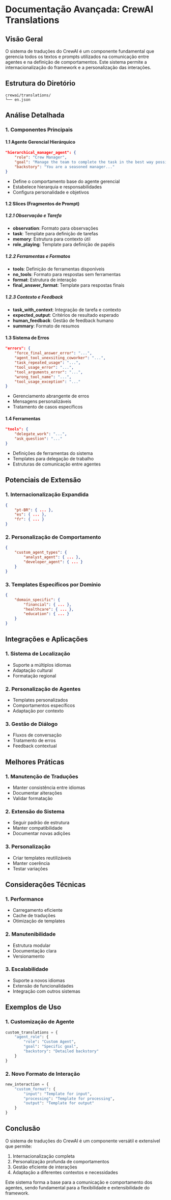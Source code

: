 # Documentação Avançada: CrewAI Translations

## Visão Geral

O sistema de traduções do CrewAI é um componente fundamental que gerencia todos os textos e prompts utilizados na comunicação entre agentes e na definição de comportamentos. Este sistema permite a internacionalização do framework e a personalização das interações.

## Estrutura do Diretório

```
crewai/translations/
└── en.json
```

## Análise Detalhada

### 1. Componentes Principais

#### 1.1 Agente Gerencial Hierárquico
```json
"hierarchical_manager_agent": {
    "role": "Crew Manager",
    "goal": "Manage the team to complete the task in the best way possible.",
    "backstory": "You are a seasoned manager..."
}
```
- Define o comportamento base do agente gerencial
- Estabelece hierarquia e responsabilidades
- Configura personalidade e objetivos

#### 1.2 Slices (Fragmentos de Prompt)

##### 1.2.1 Observação e Tarefa
- **observation**: Formato para observações
- **task**: Template para definição de tarefas
- **memory**: Estrutura para contexto útil
- **role_playing**: Template para definição de papéis

##### 1.2.2 Ferramentas e Formatos
- **tools**: Definição de ferramentas disponíveis
- **no_tools**: Formato para respostas sem ferramentas
- **format**: Estrutura de interação
- **final_answer_format**: Template para respostas finais

##### 1.2.3 Contexto e Feedback
- **task_with_context**: Integração de tarefa e contexto
- **expected_output**: Critérios de resultado esperado
- **human_feedback**: Gestão de feedback humano
- **summary**: Formato de resumos

#### 1.3 Sistema de Erros
```json
"errors": {
    "force_final_answer_error": "...",
    "agent_tool_unexsiting_coworker": "...",
    "task_repeated_usage": "...",
    "tool_usage_error": "...",
    "tool_arguments_error": "...",
    "wrong_tool_name": "...",
    "tool_usage_exception": "..."
}
```
- Gerenciamento abrangente de erros
- Mensagens personalizáveis
- Tratamento de casos específicos

#### 1.4 Ferramentas
```json
"tools": {
    "delegate_work": "...",
    "ask_question": "..."
}
```
- Definições de ferramentas do sistema
- Templates para delegação de trabalho
- Estruturas de comunicação entre agentes

## Potenciais de Extensão

### 1. Internacionalização Expandida
```json
{
    "pt-BR": { ... },
    "es": { ... },
    "fr": { ... }
}
```

### 2. Personalização de Comportamento
```json
{
    "custom_agent_types": {
        "analyst_agent": { ... },
        "developer_agent": { ... }
    }
}
```

### 3. Templates Específicos por Domínio
```json
{
    "domain_specific": {
        "financial": { ... },
        "healthcare": { ... },
        "education": { ... }
    }
}
```

## Integrações e Aplicações

### 1. Sistema de Localização
- Suporte a múltiplos idiomas
- Adaptação cultural
- Formatação regional

### 2. Personalização de Agentes
- Templates personalizados
- Comportamentos específicos
- Adaptação por contexto

### 3. Gestão de Diálogo
- Fluxos de conversação
- Tratamento de erros
- Feedback contextual

## Melhores Práticas

### 1. Manutenção de Traduções
- Manter consistência entre idiomas
- Documentar alterações
- Validar formatação

### 2. Extensão do Sistema
- Seguir padrão de estrutura
- Manter compatibilidade
- Documentar novas adições

### 3. Personalização
- Criar templates reutilizáveis
- Manter coerência
- Testar variações

## Considerações Técnicas

### 1. Performance
- Carregamento eficiente
- Cache de traduções
- Otimização de templates

### 2. Manutenibilidade
- Estrutura modular
- Documentação clara
- Versionamento

### 3. Escalabilidade
- Suporte a novos idiomas
- Extensão de funcionalidades
- Integração com outros sistemas

## Exemplos de Uso

### 1. Customização de Agente
```python
custom_translations = {
    "agent_role": {
        "role": "Custom Agent",
        "goal": "Specific goal",
        "backstory": "Detailed backstory"
    }
}
```

### 2. Novo Formato de Interação
```python
new_interaction = {
    "custom_format": {
        "input": "Template for input",
        "processing": "Template for processing",
        "output": "Template for output"
    }
}
```

## Conclusão

O sistema de traduções do CrewAI é um componente versátil e extensível que permite:
1. Internacionalização completa
2. Personalização profunda de comportamentos
3. Gestão eficiente de interações
4. Adaptação a diferentes contextos e necessidades

Este sistema forma a base para a comunicação e comportamento dos agentes, sendo fundamental para a flexibilidade e extensibilidade do framework.
